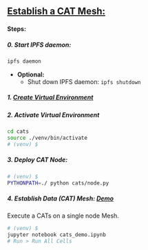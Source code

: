 ## [Establish a CAT Mesh:](../cats_demo.ipynb)
#### Steps:
##### 0. Start IPFS daemon:
```bash
ipfs daemon
```
* **Optional:** 
  * Shut down IPFS daemon: `ipfs shutdown`
##### 1. [Create Virtual Environment](./docs/ENV.md)
##### 2. Activate Virtual Environment
```bash
cd cats
source ./venv/bin/activate
# (venv) $
```
##### 3. Deploy CAT Node:
```bash
# (venv) $
PYTHONPATH=./ python cats/node.py
```
##### 4. Establish Data (CAT) Mesh: [Demo](../cats_demo.ipynb) 
Execute a CATs on a single node Mesh.
```bash
# (venv) $
jupyter notebook cats_demo.ipynb
# Run > Run All Cells
```